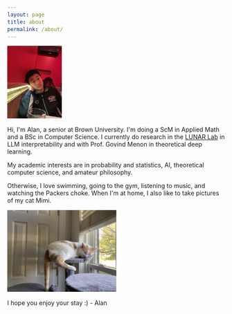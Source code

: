 ```yaml
---
layout: page
title: about
permalink: /about/
---
```


<img src="/assets/me.jpg" style="width:25%">

Hi, I'm Alan, a senior at Brown University. I'm doing a ScM in Applied Math and a BSc in Computer Science. I currently do research in the [LUNAR Lab](https://lunar.cs.brown.edu/) in LLM interpretability and with Prof. Govind Menon in theoretical deep learning.

My academic interests are in probability and statistics, AI, theoretical computer science, and amateur philosophy.

Otherwise, I love swimming, going to the gym, listening to music, and watching the Packers choke. When I'm at home, I also like to take pictures of my cat Mimi. 

<img src="/assets/mimi.jpg" style="width:50%">


I hope you enjoy your stay :) - Alan

